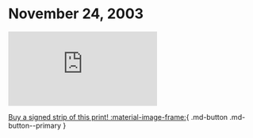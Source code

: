 # November 24, 2003

![](https://www.achewood.com/comic.php?date=11242003)

[Buy a signed strip of this print! :material-image-frame:](https://achewood-holiday-pop-up.myshopify.com/products/strip#11242003){ .md-button .md-button--primary }
